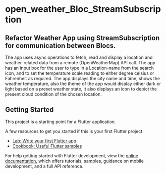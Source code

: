 # open_weather_Bloc_StreamSubscription

## Refactor Weather App using StreamSubscription for communication between Blocs. 

The app uses async operations to fetch, read and display a location and weather-related data from a remote (OpenWeatherMap) API call. 
The app has an input box for the user to type in a Location-name from the search icon, and to set the temperature scale reading to either degree celsius or Fahrenheit as required. 
The app displays the city name and time, shows the weather temperature, also the theme of the app would display either dark or light based on a preset weather state, it also displays an icon to depict the present cloud condition of the chosen location. 


## Getting Started

This project is a starting point for a Flutter application.

A few resources to get you started if this is your first Flutter project:

- [Lab: Write your first Flutter app](https://docs.flutter.dev/get-started/codelab)
- [Cookbook: Useful Flutter samples](https://docs.flutter.dev/cookbook)

For help getting started with Flutter development, view the
[online documentation](https://docs.flutter.dev/), which offers tutorials,
samples, guidance on mobile development, and a full API reference.
